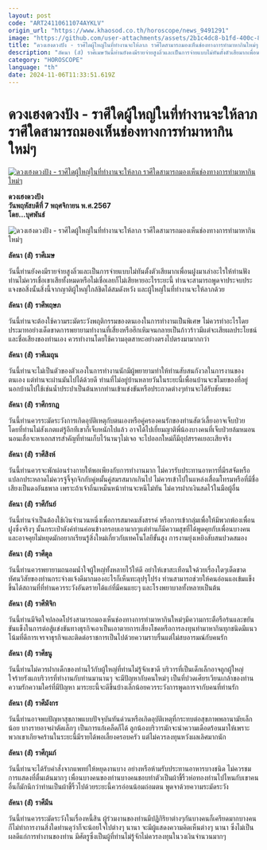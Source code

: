 ```yaml
---
layout: post
code: "ART24110611074AYKLV"
origin_url: "https://www.khaosod.co.th/horoscope/news_9491291"
image: "https://github.com/user-attachments/assets/2b1c4dc8-b1fd-400c-8d74-3b5d5ce8ba22"
title: "ดวงเฮงดวงปัง - ราศีใดผู้ใหญ่ในที่ทำงานจะให้ลาภ ราศีใดสามารถมองเห็นช่องทางการทำมาหากินใหม่ๆ"
description: "ลัคนา (ลั) ราศีเมษวันนี้ท่านยังคงมีรายจ่ายสูงลิ่วและเป็นการจ่ายแบบไม่ทันตั้งตัวเสียมากเพื่อนฝูงมาเล่าอะไรให้ท่านฟังท่านไม่ควรเชื่อเขาเสียทั้งหมดหรือไม่เชื่อ"
category: "HOROSCOPE"
language: "th"
date: 2024-11-06T11:33:51.619Z
---
```


# ดวงเฮงดวงปัง - ราศีใดผู้ใหญ่ในที่ทำงานจะให้ลาภ ราศีใดสามารถมองเห็นช่องทางการทำมาหากินใหม่ๆ

[![ดวงเฮงดวงปัง - ราศีใดผู้ใหญ่ในที่ทำงานจะให้ลาภ ราศีใดสามารถมองเห็นช่องทางการทำมาหากินใหม่ๆ](https://www.khaosod.co.th/wpapp/uploads/2024/11/POK-HORO7.jpg "ดวงเฮงดวงปัง - ราศีใดผู้ใหญ่ในที่ทำงานจะให้ลาภ ราศีใดสามารถมองเห็นช่องทางการทำมาหากินใหม่ๆ")](https://www.khaosod.co.th/wpapp/uploads/2024/11/POK-HORO7.jpg)

**ดวงเฮงดวงปัง**  
**วันพฤหัสบดีที่ 7 พฤศจิกายน พ.ศ.2567**  
**โดย…บุศพันธ์**

![ดวงเฮงดวงปัง - ราศีใดผู้ใหญ่ในที่ทำงานจะให้ลาภ ราศีใดสามารถมองเห็นช่องทางการทำมาหากินใหม่ๆ](https://www.khaosod.co.th/wpapp/uploads/2024/11/HORO7.jpg)

**ลัคนา** **(****ลั****)** **ราศีเมษ**

วันนี้ท่านยังคงมีรายจ่ายสูงลิ่วและเป็นการจ่ายแบบไม่ทันตั้งตัวเสียมากเพื่อนฝูงมาเล่าอะไรให้ท่านฟังท่านไม่ควรเชื่อเขาเสียทั้งหมดหรือไม่เชื่อเลยก็ไม่เสียหายอะไรระยะนี้ ท่านจะสามารถพูดจาประจบประแจงขอสิ่งนั้นสิ่งนี้จากญาติผู้ใหญ่ใกล้ชิดได้สมดังหวัง และผู้ใหญ่ในที่ทำงานจะให้ลาภด้วย

**ลัคนา** **(****ลั****)** **ราศีพฤษภ**

วันนี้ท่านจะต้องใช้ความระมัดระวังพฤติกรรมของตนเองในการทำงานเป็นพิเศษ ไม่ควรทำอะไรโดยประมาทอย่างเด็ดขาดการพยายามทำงานที่เสี่ยงหรือฮึกเหิมจนกลายเป็นก้าวร้าวมีแต่จะเสียผลประโยชน์และชื่อเสียงของท่านเอง ควรทำงานโดยใช้ความอุตสาหะอย่างตรงไปตรงมามากกว่า

**ลัคนา** **(****ลั****)** **ราศีเมถุน**

วันนี้ท่านจะไม่เป็นตัวของตัวเองในการทำงานนักมีผู้พยายามทำให้ท่านสับสนกังวลในการงานของตนเอง แต่ท่านจะผ่านมันไปได้ด้วยดี ท่านที่ไม่อยู่บ้านหลายวันในระยะนี้เพื่อนบ้านจะขโมยของที่อยู่นอกบ้านไปใช้เช่นน้ำประปาเป็นต้นหากท่านเข้าแข่งขันหรือประกวดต่างๆท่านจะได้รับชัยชนะ

**ลัคนา** **(****ลั****)** **ราศีกรกฎ**

วันนี้ท่านควรระมัดระวังการเกิดอุบัติเหตุกับตนเองหรือคู่ครองคนรักของท่านสัตว์เลี้ยงอาจเจ็บป่วยโดยที่ท่านไม่สังเกตแต่รู้อีกทีเขาก็เจ็บหนักไปแล้ว อาจได้ไปเยี่ยมญาติพี่น้องบางคนที่เจ็บป่วยล้มหมอนนอนเสื่อจะหาเอกสารสำคัญที่ท่านเก็บไว้นานๆไม่เจอ จะไปออกใหม่ก็มีอุปสรรคเยอะเสียจริง

**ลัคนา** **(****ลั****)** **ราศีสิงห์**

วันนี้ท่านควรจะพักผ่อนร่างกายให้พอเพียงกับการทำงานมาก ไม่ควรรับประทานอาหารที่มีรสจัดหรือแปลกประหลาดไม่ควรจู้จี้จุกจิกกับคู่หมั้นคู่สมรสมากเกินไป ไม่ควรเข้าไปในแหล่งเสื่อมโทรมหรือที่มีชื่อเสียงเป็นดงอันธพาล เพราะถ้าเจ้าถิ่นเหม็นหน้าท่านจะหนีไม่ทัน ไม่ควรฝากเงินสดไว้ในมือผู้อื่น

**ลัคนา** **(****ลั****)** **ราศีกันย์**

วันนี้ท่านจำเป็นต้องใช้เงินจำนวนหนึ่งเพื่อการสมาคมสังสรรค์ หรือการเข้ากลุ่มเพื่อให้มีพวกพ้องเพื่อนฝูงซึ่งจริงๆ นั้นกระเป๋าตังค์ท่านค่อนข้างกรอบเอามากๆแต่ท่านก็มีความสุขที่ได้พูดคุยกับเพื่อนบางคนและอาจคุยไม่หยุดมักอยากเรียนรู้สิ่งใหม่เกี่ยวกับเทคโนโลยีขั้นสูง การงานยุ่งเหยิงสับสนปวดสมอง

**ลัคนา** **(****ลั****)** **ราศีตุล**

วันนี้ท่านควรพยายามถนอมน้ำใจผู้ใหญ่ทั้งหลายไว้ให้ดี อย่าให้เขาสะเทือนใจด้วยเรื่องใดๆเด็ดขาดทัศนวิสัยของท่านกระจ่างแจ้งดีมากมองอะไรก็เห็นทะลุปรุโปร่ง ท่านสามารถช่วยให้คนอ่อนแอเข้มแข็งขึ้นได้สถานที่ที่ท่านควรระวังอันตรายได้แก่ที่มีคนแยะๆ และโรงพยาบาลทั้งหลายเป็นต้น

**ลัคนา** **(****ลั****)** **ราศีพิจิก**

วันนี้ท่านมีจิตใจปลอดโปร่งสามารถมองเห็นช่องทางการทำมาหากินใหม่ๆมีความกระตือรือร้นและขยันขันแข็งในการต่อสู้แข่งขันทางธุรกิจเอาเป็นเอาตายการเสี่ยงโชคหรือการลงทุนทำมาหากินทุกชนิดมีแนวโน้มที่ดีการเจรจาธุรกิจและติดต่อราชการเป็นไปด้วยความราบรื่นแต่ไม่สบอารมณ์กับคนรัก

**ลัคนา** **(****ลั****)** **ราศีธนู**

วันนี้ท่านไม่ควรฝากเด็กของท่านไว้กับผู้ใหญ่ที่ท่านไม่รู้จักเขาดี บริวารที่เป็นเด็กเล็กอาจถูกผู้ใหญ่ใจร้ายรังแกบริวารที่ทำงานกับท่านมานานๆ จะมีปัญหากับคนใหม่ๆ เป็นที่ปวดเศียรเวียนเกล้าของท่านความรักความใคร่ที่มีปัญหา มาระยะนี้จะดีขึ้นบ้างเล็กน้อยควรระวังการพูดการจากับคนที่ท่านรัก

**ลัคนา** **(****ลั****)** **ราศีมังกร**

วันนี้ท่านอาจพบปัญหาสุขภาพแบบปัจจุบันทันด่วนหรือเกิดอุบัติเหตุที่กระทบต่อสุขภาพพลานามัยเล็กน้อย บางรายอาจผ่าตัดเล็กๆ เป็นการแก้เคล็ดก็ได้ ลูกน้องบริวารมักจะนำความเดือดร้อนมาให้เพราะพวกเขาเกียจคร้านในระยะนี้มีรายได้พอเลี้ยงครอบครัว แต่ไม่ควรลงทุนหวังผลเลิศมากนัก

**ลัคนา** **(****ลั****)** **ราศีกุมภ์**

วันนี้ท่านจะได้รับคำสั่งจากแพทย์ให้หยุดงานบาง อย่างหรือห้ามรับประทานอาหารบางชนิด ไม่ควรชมการแสดงที่ตื่นเต้นมากๆ เพื่อนบางคนของท่านบางคนชอบทำตัวเป็นผ้าขี้ริ้วห่อทองท่านไปไหนกับเขาคนอื่นก็มักนึกว่าท่านเป็นผ้าขี้ริ้วไปด้วยระยะนี้ควรอ่อนน้อมถ่อมตน พูดจาด้วยความระมัดระวัง

**ลัคนา** **(****ลั****)** **ราศีมีน**

วันนี้ท่านควรระมัดระวังในเรื่องหนี้สิน ผู้ร่วมงานของท่านมีปฏิกิริยาต่างๆกันบางคนก็เครียดมากบางคนก็ไม่ทำการงานสิ่งใดท่านดุว่าก็จะน้อยใจไปต่างๆ นานา จะมีผู้แสดงความคิดเห็นต่างๆ นานา ซึ่งไม่เป็นผลดีแก่การทำงานของท่าน มีศัตรูซึ่งเป็นผู้ที่ท่านไม่รู้จักไม่ควรลงทุนในวงเงินจำนวนมากๆ